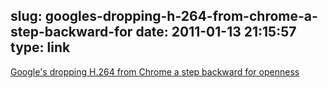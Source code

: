 slug: googles-dropping-h-264-from-chrome-a-step-backward-for
date: 2011-01-13 21:15:57
type: link
---

[Google's dropping H.264 from Chrome a step backward for openness](http://arstechnica.com/web/news/2011/01/googles-dropping-h264-from-chrome-a-step-backward-for-openness.ars)
